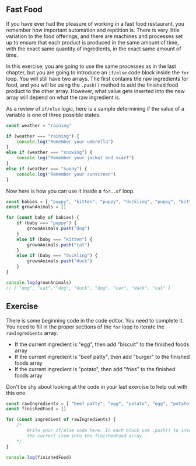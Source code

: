 ## Fast Food

If you have ever had the pleasure of working in a fast food restaurant, you remember how important automation and repitition is. There is very little variation to the food offerings, and there are machines and processes set up to ensure that each product is produced in the same amount of time, with the exact same quantity of ingredients, in the exact same amount of time.

In this exercise, you are going to use the same processes as in the last chapter, but you are going to introduce an `if/else` code block inside the `for` loop. You will still have two arrays. The first contains the raw ingredients for food, and you will be using the `.push()` method to add the finished food product to the other array. However, what value gets inserted into the new array will depend on what the raw ingredient is.

As a review of `if/else` logic, here is a sample determining if the value of a variable is one of three possible states.

```js
const weather = "raining"

if (weather === "raining") {
	console.log("Remember your umbrella")
}
else if (weather === "snowing") {
	console.log("Remember your jacket and scarf")
}
else if (weather === "sunny") {
	console.log("Remember your sunscreen")
}
```

Now here is how you can use it inside a `for..of` loop.

```js
const babies = [ "puppy", "kitten", "puppy", "duckling", "puppy", "kitten", "duckling", "kitten" ]
const grownAnimals = []

for (const baby of babies) {
	if (baby === "puppy") {
		grownAnimals.push("dog")
	}
	else if (baby === "kitten") {
		grownAnimals.push("cat")
	}
	else if (baby === "duckling") {
		grownAnimals.push("duck")
	}
}

console.log(grownAnimals)
// [ "dog", "cat", "dog", "duck", "dog", "cat", "duck", "cat" ]
```

## Exercise

There is some beginning code in the code editor. You need to complete it. You need to fill in the proper sections of the `for` loop to iterate the `rawIngredients` array. 

* If the current ingredient is "egg", then add "biscuit" to the finished foods array
* If the current ingredient is "beef patty", then add "burger" to the finished foods array
* If the current ingredient is "potato", then add "fries" to the finished foods array

Don't be shy about looking at the code in your last exercise to help out with this one.

```js
const rawIngredients = [ "beef patty", "egg", "potato", "egg", "potato", "beef patty", "beef patty", "potato" ]
const finishedFood = []

for (const ingredient of rawIngredients) {
	/* 
		Write your if/else code here. In each block use .push() to insert
		the correct item into the finishedFood array.
	*/
}

console.log(finishedFood)
```
<!--stackedit_data:
eyJoaXN0b3J5IjpbLTE1NDk3ODYxNzgsLTE3NTczNzYxNzJdfQ
==
-->